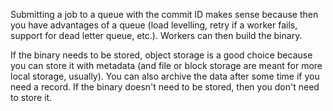Submitting a job to a queue with the commit ID makes sense because then you have advantages of a queue (load 
levelling, retry if a worker fails, support for dead letter queue, etc.). Workers can then build the binary.

If the binary needs to be stored, object storage is a good choice because you can store it with metadata (and file 
or block storage are meant for more local storage, usually). You can also archive the data after some time if you 
need a record. If the binary doesn't need to be stored, then you don't need to store it.

